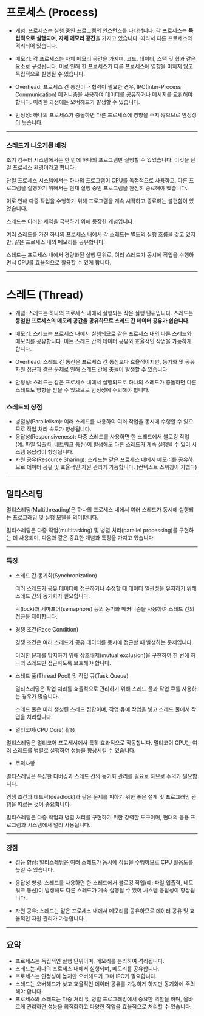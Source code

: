 # 프로세스 (Process)

- 개념: 프로세스는 실행 중인 프로그램의 인스턴스를 나타냅니다. 각 프로세스는 **독립적으로 실행되며, 자체 메모리 공간**을 가지고 있습니다. 따라서 다른 프로세스와 격리되어 있습니다.

- 메모리: 각 프로세스는 자체 메모리 공간을 가지며, 코드, 데이터, 스택 및 힙과 같은 요소로 구성됩니다. 이로 인해 한 프로세스가 다른 프로세스에 영향을 미치지 않고 독립적으로 실행될 수 있습니다.

 - Overhead: 프로세스 간 통신이나 협력이 필요한 경우, IPC(Inter-Process Communication) 메커니즘을 사용하여 데이터를 공유하거나 메시지를 교환해야 합니다. 이러한 과정에는 오버헤드가 발생할 수 있습니다.

 - 안정성: 하나의 프로세스가 충돌하면 다른 프로세스에 영향을 주지 않으므로 안정성이 높습니다.

------------------------------------------------------------------------------------------------------------------------------------------

### 스레드가 나오게된 배경

초기 컴퓨터 시스템에서는 한 번에 하나의 프로그램만 실행할 수 있었습니다. 이것을 단일 프로세스 환경이라고 합니다.

단일 프로세스 시스템에서는 하나의 프로그램이 CPU를 독점적으로 사용하고, 다른 프로그램을 실행하기 위해서는 현재 실행 중인 프로그램을 완전히 종료해야 했습니다.

이로 인해 다중 작업을 수행하기 위해 프로그램을 계속 시작하고 종료하는 불편함이 있었습니다.

스레드는 이러한 제약을 극복하기 위해 등장한 개념입니다.

여러 스레드를 가진 하나의 프로세스 내에서 각 스레드는 별도의 실행 흐름을 갖고 있지만, 같은 프로세스 내의 메모리를 공유합니다.

스레드는 프로세스 내에서 경량화된 실행 단위로, 여러 스레드가 동시에 작업을 수행하면서 CPU를 효율적으로 활용할 수 있게 합니다.

------------------------------------------------------------------------------------------------------------------------------------------


#  스레드 (Thread)

 - 개념: 스레드는 하나의 프로세스 내에서 실행되는 작은 실행 단위입니다. 스레드는 **동일한 프로세스의 메모리 공간을 공유하므로 스레드 간 데이터 공유가 쉽습니다.**

 - 메모리: 스레드는 프로세스 내에서 실행되므로 같은 프로세스 내의 다른 스레드와 메모리를 공유합니다. 이는 스레드 간의 데이터 공유와 효율적인 작업을 가능하게 합니다.

 - Overhead: 스레드 간 통신은 프로세스 간 통신보다 효율적이지만, 동기화 및 공유 자원 접근과 같은 문제로 인해 스레드 간에 충돌이 발생할 수 있습니다.

 - 안정성: 스레드는 같은 프로세스 내에서 실행되므로 하나의 스레드가 충돌하면 다른 스레드도 영향을 받을 수 있으므로 안정성에 주의해야 합니다.


### 스레드의 장점

 - 병렬성(Parallelism): 여러 스레드를 사용하여 여러 작업을 동시에 수행할 수 있으므로 작업 처리 속도가 향상됩니다.
 - 응답성(Responsiveness): 다중 스레드를 사용하면 한 스레드에서 블로킹 작업(예: 파일 입출력, 네트워크 통신)이 발생해도 다른 스레드가 계속 실행될 수 있어 시스템 응답성이 향상됩니다.
 - 자원 공유(Resource Sharing): 스레드는 같은 프로세스 내에서 메모리를 공유하므로 데이터 공유 및 효율적인 자원 관리가 가능합니다. (컨텍스트 스위칭이 가볍다)

------------------------------------------------------------------------------------------------------------------------------------------

## 멀티스레딩

멀티스레딩(Multithreading)은 하나의 프로세스 내에서 여러 스레드가 동시에 실행되는 프로그래밍 및 실행 모델을 의미합니다.

멀티스레딩은 다중 작업(multitasking) 및 병렬 처리(parallel processing)를 구현하는 데 사용되며, 다음과 같은 중요한 개념과 특징을 가지고 있습니다

------------------------------------------------------------------------------------------------------------------------------------------

 ### 특징

- 스레드 간 동기화(Synchronization)

  여러 스레드가 공유 데이터에 접근하거나 수정할 때 데이터 일관성을 유지하기 위해 스레드 간의 동기화가 필요합니다.
  
  락(lock)과 세마포어(semaphore) 등의 동기화 메커니즘을 사용하여 스레드 간의 접근을 제어합니다.

- 경쟁 조건(Race Condition)

  경쟁 조건은 여러 스레드가 공유 데이터를 동시에 접근할 때 발생하는 문제입니다.
  
  이러한 문제를 방지하기 위해 상호배제(mutual exclusion)을 구현하여 한 번에 하나의 스레드만 접근하도록 보호해야 합니다.

- 스레드 풀(Thread Pool) 및 작업 큐(Task Queue)

  멀티스레딩은 작업 처리를 효율적으로 관리하기 위해 스레드 풀과 작업 큐를 사용하는 경우가 많습니다. 
  
  스레드 풀은 미리 생성된 스레드 집합이며, 작업 큐에 작업을 넣고 스레드 풀에서 작업을 처리합니다.

- 멀티코어(CPU Core) 활용

 멀티스레딩은 멀티코어 프로세서에서 특히 효과적으로 작동합니다. 멀티코어 CPU는 여러 스레드를 병렬로 실행하여 성능을 향상시킬 수 있습니다.

- 주의사항

 멀티스레딩은 복잡한 디버깅과 스레드 간의 동기화 관리를 필요로 하므로 주의가 필요합니다. 
 
 경쟁 조건과 데드락(deadlock)과 같은 문제를 피하기 위한 좋은 설계 및 프로그래밍 관행을 따르는 것이 중요합니다.
 
 멀티스레딩은 다중 작업과 병렬 처리를 구현하기 위한 강력한 도구이며, 현대의 응용 프로그램과 시스템에서 널리 사용됩니다.

------------------------------------------------------------------------------------------------------------------------------------------

### 장점

- 성능 향상: 멀티스레딩은 여러 스레드가 동시에 작업을 수행하므로 CPU 활용도를 높일 수 있습니다.

- 응답성 향상: 스레드를 사용하면 한 스레드에서 블로킹 작업(예: 파일 입출력, 네트워크 통신)이 발생해도 다른 스레드가 계속 실행될 수 있어 시스템 응답성이 향상됩니다.

- 자원 공유: 스레드는 같은 프로세스 내에서 메모리를 공유하므로 데이터 공유 및 효율적인 자원 관리가 가능합니다.

------------------------------------------------------------------------------------------------------------------------------------------
  
## 요약


 - 프로세스는 독립적인 실행 단위이며, 메모리를 분리하여 격리됩니다.
 - 스레드는 하나의 프로세스 내에서 실행되며, 메모리를 공유합니다.
 - 프로세스는 안정성이 높지만 오버헤드가 크며 IPC가 필요합니다.
 - 스레드는 오버헤드가 낮고 효율적인 데이터 공유를 가능하게 하지만 동기화에 주의해야 합니다.
 - 프로세스와 스레드는 다중 처리 및 병렬 프로그래밍에서 중요한 역할을 하며, 올바르게 관리하면 성능을 최적화하고 다양한 작업을 효율적으로 처리할 수 있습니다.

